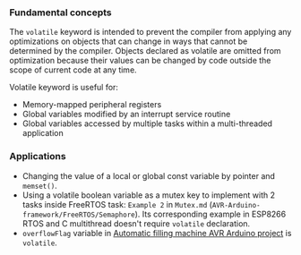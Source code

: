 ### Fundamental concepts

The ``volatile`` keyword is intended to prevent the compiler from applying any optimizations on objects that can change in ways that cannot be determined by the compiler. Objects declared as volatile are omitted from optimization because their values can be changed by code outside the scope of current code at any time.

Volatile keyword is useful for:

* Memory-mapped peripheral registers
* Global variables modified by an interrupt service routine
* Global variables accessed by multiple tasks within a multi-threaded application

### Applications

* Changing the value of a local or global const variable by pointer and ``memset()``.
* Using a volatile boolean variable as a mutex key to implement with 2 tasks inside FreeRTOS task: ``Example 2`` in ``Mutex.md``
(``AVR-Arduino-framework/FreeRTOS/Semaphore``). Its corresponding example in ESP8266 RTOS and C multithread doesn't require ``volatile`` declaration.
* ``overflowFlag`` variable in [Automatic filling machine AVR Arduino project](https://github.com/TranPhucVinh/AVR-Arduino-framework/tree/master/Projects/Automatic%20filling%20machine) is ``volatile``.
